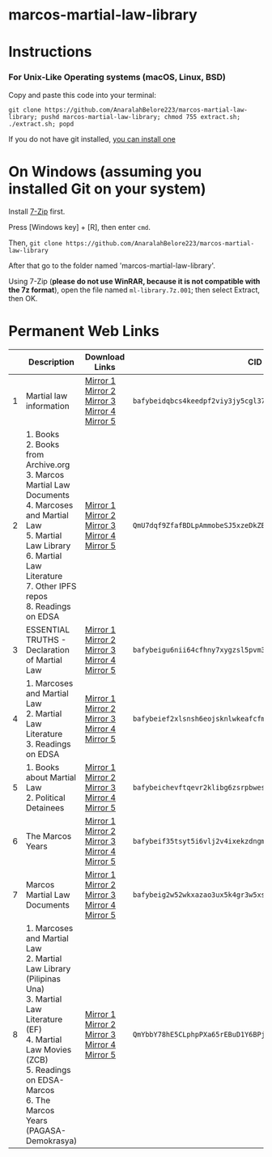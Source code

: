 # marcos-martial-law-library

# Instructions

### For Unix-Like Operating systems (macOS, Linux, BSD)

Copy and paste this code into your terminal:

```
git clone https://github.com/AnaralahBelore223/marcos-martial-law-library; pushd marcos-martial-law-library; chmod 755 extract.sh; ./extract.sh; popd
```

If you do not have git installed, [you can install one](https://git-scm.com/book/en/v2/Getting-Started-Installing-Git)

# On Windows (assuming you installed Git on your system)

Install [7-Zip](https://7-zip.org) first.

Press [Windows key] + [R], then enter `cmd`.

Then, `git clone https://github.com/AnaralahBelore223/marcos-martial-law-library`

After that go to the folder named 'marcos-martial-law-library'.

Using 7-Zip (**please do not use WinRAR, because it is not compatible with the 7z format**), open the file named `ml-library.7z.001`; then select Extract, then OK.



# Permanent Web Links

|     | Description             | Download Links | CID | Pinned |
| --- | ----------------------- | -------------- | --- | ------ |
| 1 | Martial law information | [Mirror 1](https://ipfs.io/ipfs/bafybeidqbcs4keedpf2viy3jy5cgl37y5j32big7qxq5zke6rd5a44jmka)<br />[Mirror 2](https://ipfs.fleek.co/ipfs/bafybeidqbcs4keedpf2viy3jy5cgl37y5j32big7qxq5zke6rd5a44jmka)<br />[Mirror 3](https://ipfs.infura.io/ipfs/bafybeidqbcs4keedpf2viy3jy5cgl37y5j32big7qxq5zke6rd5a44jmka)<br />[Mirror 4](https://cloudflare-ipfs.com/ipfs/bafybeidqbcs4keedpf2viy3jy5cgl37y5j32big7qxq5zke6rd5a44jmka)<br />[Mirror 5](https://gateway.pinata.cloud/ipfs/bafybeidqbcs4keedpf2viy3jy5cgl37y5j32big7qxq5zke6rd5a44jmka) | `bafybeidqbcs4keedpf2viy3jy5cgl37y5j32big7qxq5zke6rd5a44jmka` | Pinned in Filecoin | 
| 2 | 1. Books<br />2. Books from Archive.org<br />3. Marcos Martial Law Documents<br />4. Marcoses and Martial Law<br />5. Martial Law Library<br />6. Martial Law Literature<br />7. Other IPFS repos<br />8. Readings on EDSA | [Mirror 1](https://ipfs.io/ipfs/QmU7dqf9ZfafBDLpAmmobeSJ5xzeDkZEaBU3xhpnw1HttB)<br />[Mirror 2](https://ipfs.fleek.co/ipfs/QmU7dqf9ZfafBDLpAmmobeSJ5xzeDkZEaBU3xhpnw1HttB)<br />[Mirror 3](https://ipfs.infura.io/ipfs/QmU7dqf9ZfafBDLpAmmobeSJ5xzeDkZEaBU3xhpnw1HttB)<br />[Mirror 4](https://cloudflare-ipfs.com/ipfs/QmU7dqf9ZfafBDLpAmmobeSJ5xzeDkZEaBU3xhpnw1HttB)<br />[Mirror 5](https://gateway.pinata.cloud/ipfs/QmU7dqf9ZfafBDLpAmmobeSJ5xzeDkZEaBU3xhpnw1HttB) | `QmU7dqf9ZfafBDLpAmmobeSJ5xzeDkZEaBU3xhpnw1HttB` | Pinned by volunteers | 
| 3 | ESSENTIAL TRUTHS - Declaration of Martial Law | [Mirror 1](https://ipfs.io/ipfs/bafybeigu6nii64cfhny7xygzsl5pvm3bezm7265kfarsmtcoqyvmmzxdai)<br />[Mirror 2](https://ipfs.fleek.co/ipfs/bafybeigu6nii64cfhny7xygzsl5pvm3bezm7265kfarsmtcoqyvmmzxdai)<br />[Mirror 3](https://ipfs.infura.io/ipfs/bafybeigu6nii64cfhny7xygzsl5pvm3bezm7265kfarsmtcoqyvmmzxdai)<br />[Mirror 4](https://cloudflare-ipfs.com/ipfs/bafybeigu6nii64cfhny7xygzsl5pvm3bezm7265kfarsmtcoqyvmmzxdai)<br />[Mirror 5](https://gateway.pinata.cloud/ipfs/bafybeigu6nii64cfhny7xygzsl5pvm3bezm7265kfarsmtcoqyvmmzxdai) | `bafybeigu6nii64cfhny7xygzsl5pvm3bezm7265kfarsmtcoqyvmmzxdai` | Pinned in Filecoin | 
| 4 | 1. Marcoses and Martial Law<br />2. Martial Law Literature<br />3. Readings on EDSA | [Mirror 1](https://ipfs.io/ipfs/bafybeief2xlsnsh6eojsknlwkeafcfmlyjb3azlgt46a5yrj4puxkt4lz4)<br />[Mirror 2](https://ipfs.fleek.co/ipfs/bafybeief2xlsnsh6eojsknlwkeafcfmlyjb3azlgt46a5yrj4puxkt4lz4)<br />[Mirror 3](https://ipfs.infura.io/ipfs/bafybeief2xlsnsh6eojsknlwkeafcfmlyjb3azlgt46a5yrj4puxkt4lz4)<br />[Mirror 4](https://cloudflare-ipfs.com/ipfs/bafybeief2xlsnsh6eojsknlwkeafcfmlyjb3azlgt46a5yrj4puxkt4lz4)<br />[Mirror 5](https://gateway.pinata.cloud/ipfs/bafybeief2xlsnsh6eojsknlwkeafcfmlyjb3azlgt46a5yrj4puxkt4lz4) | `bafybeief2xlsnsh6eojsknlwkeafcfmlyjb3azlgt46a5yrj4puxkt4lz4` | Pinned in Filecoin | 
| 5 | 1. Books about Martial Law<br />2. Political Detainees | [Mirror 1](https://ipfs.io/ipfs/bafybeichevftqevr2klibg6zsrpbwesi4obczejhdsuajus52tuabxzrie)<br />[Mirror 2](https://ipfs.fleek.co/ipfs/bafybeichevftqevr2klibg6zsrpbwesi4obczejhdsuajus52tuabxzrie)<br />[Mirror 3](https://ipfs.infura.io/ipfs/bafybeichevftqevr2klibg6zsrpbwesi4obczejhdsuajus52tuabxzrie)<br />[Mirror 4](https://cloudflare-ipfs.com/ipfs/bafybeichevftqevr2klibg6zsrpbwesi4obczejhdsuajus52tuabxzrie)<br />[Mirror 5](https://gateway.pinata.cloud/ipfs/bafybeichevftqevr2klibg6zsrpbwesi4obczejhdsuajus52tuabxzrie) | `bafybeichevftqevr2klibg6zsrpbwesi4obczejhdsuajus52tuabxzrie` | Pinned in Filecoin | 
| 6 | The Marcos Years | [Mirror 1](https://ipfs.io/ipfs/bafybeif35tsyt5i6vlj2v4ixekzdngmklfwqpgt5wa5qd2e4cb5n3ezsqm)<br />[Mirror 2](https://ipfs.fleek.co/ipfs/bafybeif35tsyt5i6vlj2v4ixekzdngmklfwqpgt5wa5qd2e4cb5n3ezsqm)<br />[Mirror 3](https://ipfs.infura.io/ipfs/bafybeif35tsyt5i6vlj2v4ixekzdngmklfwqpgt5wa5qd2e4cb5n3ezsqm)<br />[Mirror 4](https://cloudflare-ipfs.com/ipfs/bafybeif35tsyt5i6vlj2v4ixekzdngmklfwqpgt5wa5qd2e4cb5n3ezsqm)<br />[Mirror 5](https://gateway.pinata.cloud/ipfs/bafybeif35tsyt5i6vlj2v4ixekzdngmklfwqpgt5wa5qd2e4cb5n3ezsqm) | `bafybeif35tsyt5i6vlj2v4ixekzdngmklfwqpgt5wa5qd2e4cb5n3ezsqm` | Pinned in Filecoin | 
| 7 | Marcos Martial Law Documents | [Mirror 1](https://ipfs.io/ipfs/bafybeig2w52wkxazao3ux5k4gr3w5xs6mydgncagjp3g5fzvqk6fwnjbzi)<br />[Mirror 2](https://ipfs.fleek.co/ipfs/bafybeig2w52wkxazao3ux5k4gr3w5xs6mydgncagjp3g5fzvqk6fwnjbzi)<br />[Mirror 3](https://ipfs.infura.io/ipfs/bafybeig2w52wkxazao3ux5k4gr3w5xs6mydgncagjp3g5fzvqk6fwnjbzi)<br />[Mirror 4](https://cloudflare-ipfs.com/ipfs/bafybeig2w52wkxazao3ux5k4gr3w5xs6mydgncagjp3g5fzvqk6fwnjbzi)<br />[Mirror 5](https://gateway.pinata.cloud/ipfs/bafybeig2w52wkxazao3ux5k4gr3w5xs6mydgncagjp3g5fzvqk6fwnjbzi) | `bafybeig2w52wkxazao3ux5k4gr3w5xs6mydgncagjp3g5fzvqk6fwnjbzi` | Pinned in Filecoin | 
| 8 | 1. Marcoses and Martial Law<br />2. Martial Law Library (Pilipinas Una)<br />3. Martial Law Literature (EF)<br />4. Martial Law Movies (ZCB)<br />5. Readings on EDSA-Marcos<br />6. The Marcos Years (PAGASA-Demokrasya) | [Mirror 1](https://ipfs.io/ipfs/QmYbbY78hE5CLphpPXa65rEBuD1Y6BPjaCAzERfsDZL7FC)<br />[Mirror 2](https://ipfs.fleek.co/ipfs/QmYbbY78hE5CLphpPXa65rEBuD1Y6BPjaCAzERfsDZL7FC)<br />[Mirror 3](https://ipfs.infura.io/ipfs/QmYbbY78hE5CLphpPXa65rEBuD1Y6BPjaCAzERfsDZL7FC)<br />[Mirror 4](https://cloudflare-ipfs.com/ipfs/QmYbbY78hE5CLphpPXa65rEBuD1Y6BPjaCAzERfsDZL7FC)<br />[Mirror 5](https://gateway.pinata.cloud/ipfs/QmYbbY78hE5CLphpPXa65rEBuD1Y6BPjaCAzERfsDZL7FC) | `QmYbbY78hE5CLphpPXa65rEBuD1Y6BPjaCAzERfsDZL7FC` | Pinned by volunteers | 
